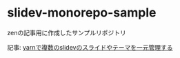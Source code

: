 # slidev-monorepo-sample

zenの記事用に作成したサンプルリポジトリ

記事: [yarnで複数のslidevのスライドやテーマを一元管理する](https://zenn.dev/articles/f6a31bc140d6bc)
